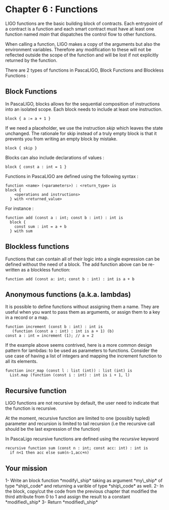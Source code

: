# Chapter 6 : Functions

<dialog character="mechanics">Captain, why are you trying to change the part yourself? Just write a function on the terminal and send it to a droid.</dialog>

LIGO functions are the basic building block of contracts. Each entrypoint of a contract is a function and each smart contract must have at least one function named _main_ that dispatches the control flow to other functions.

When calling a function, LIGO makes a copy of the arguments but also the environment variables. Therefore any modification to these will not be reflected outside the scope of the function and will be lost if not explicitly returned by the function.

There are 2 types of functions in PascaLIGO, Block Functions and Blockless Functions :

## Block Functions

In PascaLIGO, blocks allows for the sequential composition of instructions into an isolated scope. Each block needs to include at least one instruction.

```
block { a := a + 1 }
```

If we need a placeholder, we use the instruction _skip_ which leaves the state unchanged. The rationale for skip instead of a truly empty block is that it prevents you from writing an empty block by mistake.

```
block { skip }
```

Blocks can also include declarations of values :

```
block { const a : int = 1 }
```

Functions in PascaLIGO are defined using the following syntax :

```
function <name> (<parameters>) : <return_type> is
block {
    <operations and instructions>
  } with <returned_value>
```

For instance :

```
function add (const a : int; const b : int) : int is
  block {
    const sum : int = a + b
  } with sum
```

## Blockless functions

Functions that can contain all of their logic into a single expression can be defined without the need of a block. The add function above can be re-written as a blockless function:

```
function add (const a: int; const b : int) : int is a + b
```

## Anonymous functions (a.k.a. lambdas)

It is possible to define functions without assigning them a name. They are useful when you want to pass them as arguments, or assign them to a key in a record or a map.

```
function increment (const b : int) : int is
   (function (const a : int) : int is a + 1) (b)
const a : int = increment (1); // a = 2
```

If the example above seems contrived, here is a more common design pattern for lambdas: to be used as parameters to functions. Consider the use case of having a list of integers and mapping the increment function to all its elements.

```
function incr_map (const l : list (int)) : list (int) is
  List.map (function (const i : int) : int is i + 1, l)
```

## Recursive function

LIGO functions are not recursive by default, the user need to indicate that the function is recursive.

At the moment, recursive function are limited to one (possibly tupled) parameter and recursion is limited to tail recursion (i.e the recursive call should be the last expression of the function)

In PascaLigo recursive functions are defined using the _recursive_ keyword

```
recursive function sum (const n : int; const acc: int) : int is
  if n<1 then acc else sum(n-1,acc+n)
```

## Your mission

<!-- prettier-ignore -->1- Write an block function *modify\_ship* taking as argument *my\_ship* of type *ship\_code* and returning a varible of type *ship\_code* as well.

<!-- prettier-ignore -->2- In the block, copy/cut the code from the previous chapter that modified the third attribute from 0 to 1 and assign the result to a constant *modified\_ship*

<!-- prettier-ignore -->3- Return *modified\_ship*
